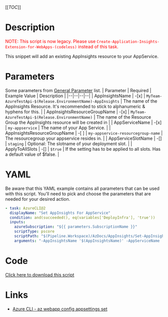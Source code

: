 [[_TOC_]]

# Description

<font color="red">NOTE: This script is now legacy. Please use `Create-Application-Insights-Extension-for-WebApps-(codeless)` instead of this task.</font>

This snippet will add an existing AppInsights resource to your AppService.

# Parameters

Some parameters from [General Parameter](/Azure/Azure-CLI-Snippets) list.
| Parameter | Required | Example Value | Description |
|--|--|--|--|
| AppInsightsName | -[x] | `MyTeam-AzureTestApi-$(Release.EnvironmentName)-AppInsights` | The name of the AppInsights Resource. It's recommended to stick to alphanumeric & hyphens for this. |
| AppInsightsResourceGroupName | -[x] | `MyTeam-AzureTestApi-$(Release.EnvironmentName)` | The name of the Resource Group the AppInsights resource will be created in |
| AppServiceName | -[x] | `my-appservice` | The name of your App Service. |
| AppInsightsResourceGroupName | -[ ] | `my-appservice-resourcegroup-name` | The resourcegroup your appservice resides in. |
| AppServiceSlotName | -[] | `staging` | Optional: The slotname of your deployment slot. |
| ApplyToAllSlots | -[] | `$true` | If the setting has to be applied to all slots. Has a default value of $false. |

# YAML

Be aware that this YAML example contains all parameters that can be used with this script. You'll need to pick and choose the parameters that are needed for your desired action.

```yaml
- task: AzureCLI@2
  displayName: "Set AppInsights For AppService"
  condition: and(succeeded(), eq(variables['DeployInfra'], 'true'))
  inputs:
    azureSubscription: "${{ parameters.SubscriptionName }}"
    scriptType: pscore
    scriptPath: "$(Pipeline.Workspace)/AzDocs/AppInsights/Set-AppInsights-For-AppService.ps1"
    arguments: "-AppInsightsName '$(AppInsightsName)' -AppServiceName '$(AppServiceName)' -AppServiceResourceGroupName '$(AppServiceResourceGroupName)' -AppInsightsResourceGroupName '$(AppInsightsResourceGroupName)' -AppServiceSlotName '$(AppServiceSlotName)' -ApplyToAllSlots $(ApplyToAllSlots)"
```

# Code

[Click here to download this script](../../../../../src/AppInsights/Set-AppInsights-For-AppService.ps1)

# Links

- [Azure CLI - az webapp config appsettings set](https://docs.microsoft.com/en-us/cli/azure/webapp/config/appsettings?view=azure-cli-latest)
